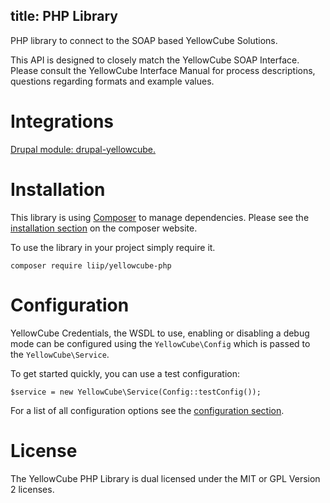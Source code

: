 title:  PHP Library
---

PHP library to connect to the SOAP based YellowCube Solutions.

This API is designed to closely match the YellowCube SOAP Interface.
Please consult the YellowCube Interface Manual for process descriptions, questions regarding
formats and example values.

# Integrations

<a href="https://github.com/liip/drupal-yellowcube" class="integration drupal-integration">
    Drupal module: drupal-yellowcube.
</a>

# Installation

This library is using [Composer](https://getcomposer.org/) to manage dependencies.
Please see the [installation section](https://getcomposer.org/doc/00-intro.md) on the composer website.

To use the library in your project simply require it.

    composer require liip/yellowcube-php

# Configuration

YellowCube Credentials, the WSDL to use, enabling or disabling a debug mode can
be configured using the `YellowCube\Config` which is passed to the `YellowCube\Service`.

To get started quickly, you can use a test configuration:

    $service = new YellowCube\Service(Config::testConfig());

For a list of all configuration options see the [configuration section](library/Configuration.html).

# License

The YellowCube PHP Library is dual licensed under the MIT or GPL Version 2 licenses.
